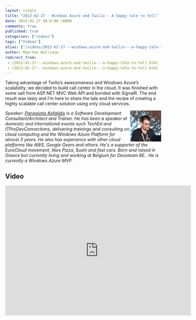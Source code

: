 ```yaml
---
layout: single
title: "2013-02-27 - Windows Azure and Twilio - A happy tale to tell"
date: 2013-02-27 08:0:00 +0000
comments: true
published: true
categories: ["videos"]
tags: ["Videos"]
alias: ["/videos/2013-02-27---windows-azure-and-twilio---a-happy-tale-to-tell"]
author: Maarten Balliauw
redirect_from:
 - /2013-02-27---windows-azure-and-twilio---a-happy-tale-to-tell.html
 - /2013-02-27---windows-azure-and-twilio---a-happy-tale-to-tell.html
---
```


<p>Taking advantage of Twilio&rsquo;s awesomeness and Windows Azure&rsquo;s scalability, we decided to build call center in the cloud. It was finished with some salt from ASP.NET MVC Web API and bonded with SignalR. The end result was tasty and I&rsquo;m here to share the tale and the recipe of creating a highly scalable call center solution using only cloud services.</p>
<p><em><img width="100" align="right" alt="Panagiotis Kefalidis" src="/assets/media/speakers/panagiotis-kefalidis.jpg">Speaker: <a href="http://www.kefalidis.me/" target="_blank">Panagiotis Kefalidis</a> is a Software Development Consultant/Architect and Trainer. He has been a speaker at domestic and international events such TechEd and ITProDevConnections, delivering trainings and consulting on cloud computing and the Windows Azure Platform for almost 3 years. He also has experience with other cloud platforms like AWS, Google Gears and others. He's a supporter of the EuroCloud movement, likes Pizza, Sushi and fast cars. Born and raised in Greece but currently living and working at Belgium for Devoteam BE.. He is currently a Windows Azure MVP.</em></p>

<h2>Video</h2>
<div>
				
				
				
<iframe width="600" height="420" src="https://www.youtube.com/embed/P26KykHD1ns?hd=1" frameborder="0" allowfullscreen=""></iframe>
				
</div>







